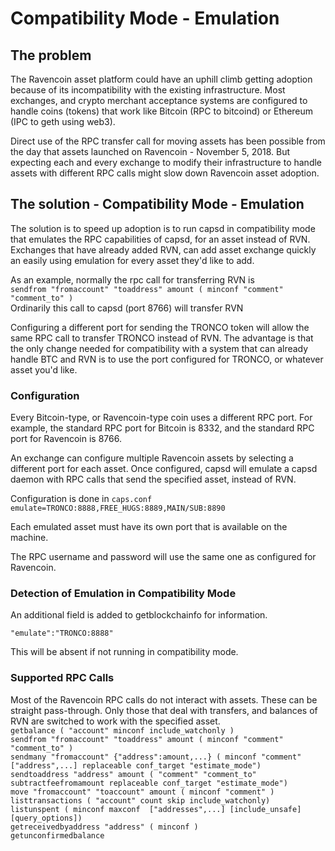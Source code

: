 # Compatibility Mode - Emulation

## The problem
The Ravencoin asset platform could have an uphill climb getting adoption because of its incompatibility with the existing infrastructure.  Most exchanges, and crypto merchant acceptance systems are configured to handle coins (tokens) that work like Bitcoin (RPC to bitcoind) or Ethereum (IPC to geth using web3).

Direct use of the RPC transfer call for moving assets has been possible from the day that assets launched on Ravencoin - November 5, 2018.  But expecting each and every exchange to modify their infrastructure to handle assets with different RPC calls might slow down Ravencoin asset adoption.

## The solution - Compatibility Mode - Emulation
The solution is to speed up adoption is to run capsd in compatibility mode that emulates the RPC capabilities of capsd, for an asset instead of RVN.  Exchanges that have already added RVN, can add asset exchange quickly an easily using emulation for every asset they'd like to add.

As an example, normally the rpc call for transferring RVN is   
```sendfrom "fromaccount" "toaddress" amount ( minconf "comment" "comment_to" )```   
Ordinarily this call to capsd (port 8766) will transfer RVN

Configuring a different port for sending the TRONCO token will allow the same RPC call to transfer TRONCO instead of RVN.  The advantage is that the only change needed for compatibility with a system that can already handle BTC and RVN is to use the port configured for TRONCO, or whatever asset you'd like.

### Configuration
Every Bitcoin-type, or Ravencoin-type coin uses a different RPC port.  For example, the standard RPC port for Bitcoin is 8332, and the standard RPC port for Ravencoin is 8766.

An exchange can configure multiple Ravencoin assets by selecting a different port for each asset.  Once configured, capsd will emulate a capsd daemon with RPC calls that send the specified asset, instead of RVN.

Configuration is done in ```caps.conf```  
```emulate=TRONCO:8888,FREE_HUGS:8889,MAIN/SUB:8890```

Each emulated asset must have its own port that is available on the machine.

The RPC username and password will use the same one as configured for Ravencoin.

### Detection of Emulation in Compatibility Mode
An additional field is added to getblockchainfo for information. 

```"emulate":"TRONCO:8888"```

This will be absent if not running in compatibility mode.

### Supported RPC Calls

Most of the Ravencoin RPC calls do not interact with assets.  These can be straight pass-through.  Only those that deal with transfers, and balances of RVN are switched to work with the specified asset.  
```getbalance ( "account" minconf include_watchonly )```  
```sendfrom "fromaccount" "toaddress" amount ( minconf "comment" "comment_to" )```    
```sendmany "fromaccount" {"address":amount,...} ( minconf "comment" ["address",...] replaceable conf_target "estimate_mode")```  
```sendtoaddress "address" amount ( "comment" "comment_to" subtractfeefromamount replaceable conf_target "estimate_mode")```  
```move "fromaccount" "toaccount" amount ( minconf "comment" )```  
```listtransactions ( "account" count skip include_watchonly)```  
```listunspent ( minconf maxconf  ["addresses",...] [include_unsafe] [query_options])```  
```getreceivedbyaddress "address" ( minconf )```  
```getunconfirmedbalance```  


